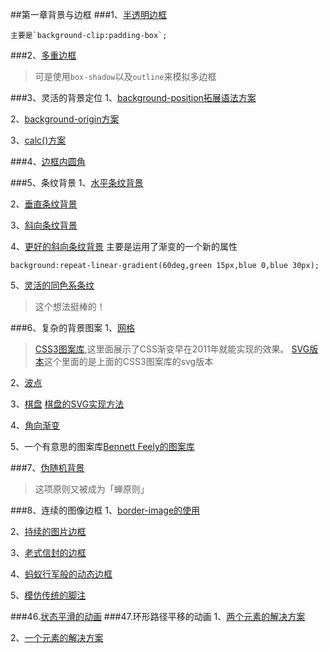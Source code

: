 ##第一章背景与边框
###1、[半透明边框](http://play.csssecrets.io/translu-cent-borders)
```
主要是`background-clip:padding-box`;
```
###2、[多重边框](http://play.csssecrets.io/multiple-borders)
> 可是使用`box-shadow`以及`outline`来模拟多边框

###3、灵活的背景定位
1、[background-position拓展语法方案](http://play.csssecrets.io/extended-bg-position)

2、[background-origin方案](http://play.csssecrets.io/background-origin)

3、[calc()方案](http://play.csssecrets.io/background-position-calc)

###4、[边框内圆角](http://play.csssecrets.io/inner-rounding)

###5、条纹背景
1、[水平条纹背景](http://play.csssecrets.io/horizontal-stripes)

2、[垂直条纹背景](http://play.csssecrets.io/vertical-stripes)

3、[斜向条纹背景](http://play.csssecrets.io/diagonal-stripes)

4、[更好的斜向条纹背景](http://play.csssecrets.io/diagonal-stripes-60deg)
主要是运用了渐变的一个新的属性
```
background:repeat-linear-gradient(60deg,green 15px,blue 0,blue 30px);
```
5、[灵活的同色系条纹](http://play.csssecrets.io/subtle-stripes)
> 这个想法挺棒的！

###6、复杂的背景图案
1、[网格](http://play.csssecrets.io/blueprint)
> [CSS3图案库](http://lea.verou.me/css3patterns),这里面展示了CSS渐变早在2011年就能实现的效果。
> [SVG版本](http://philbit.com/svgpatterns)这个里面的是上面的CSS3图案库的svg版本

2、[波点](http://play.csssecrets.io/polka)

3、[棋盘](http://play.csssecrets.io/checkerboard) [棋盘的SVG实现方法](http://play.csssecrets.io/checkerboard-svg)

4、[角向渐变](http://play.csssecrets.io/test-conic-gradient)

5、一个有意思的图案库[Bennett Feely的图案库](http://bennttfeely.com/gradient)

###7、[伪随机背景](http://play.csssecrets.io/cicada-stripes)
> 这项原则又被成为「蝉原则」

###8、连续的图像边框
1、[border-image的使用](http://play.csssecrets.io/border-image)

2、[持续的图片边框](http://play.csssecrets.io/continuous-border-image)

3、[老式信封的边框](http://play.csssecrets.io/vintage-envelope)

4、[蚂蚁行军般的动态边框](http://play.csssecrets.io/marching-ants)

5、[模仿传统的脚注](http://play.csssecrets.io/footnote)

###46.[状态平滑的动画](http://play.csssecrets.io/state-animations)
###47.环形路径平移的动画
1、[两个元素的解决方案](http://play.csssecrets.io/circular-2elements)

2、[一个元素的解决方案](http://play.csssecrets.io/circular)

